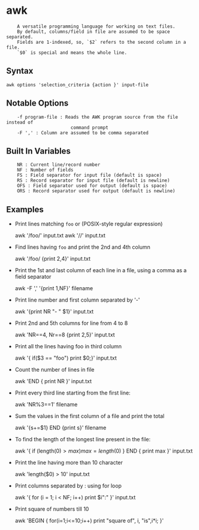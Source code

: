 # awk
		A versatile programming language for working on text files.
		By default, columns/field in file are assumed to be space separated.
		Fields are 1-indexed, so, `$2` refers to the second column in a file.
		`$0` is special and means the whole line.


## Syntax

    awk options 'selection_criteria {action }' input-file

## Notable Options

		-f program-file : Reads the AWK program source from the file instead of
							command prompt
		-F ',' : Column are assumed to be comma separated

## Built In Variables

		NR : Current line/record number
		NF : Number of fields
		FS : Field separator for input file (default is space)
		RS : Record separator for input file (default is newline)
		OFS : Field separator used for output (default is space)
		ORS : Record separator used for output (default is newline)


## Examples

- Print lines matching `foo` or <pattern> (POSIX-style regular expression)

    awk '/foo/' input.txt
    awk '/<pattern>/' input.txt


- Find lines having `foo` and print the 2nd and 4th column

    awk '/foo/ {print $2,$4}' input.txt


- Print the 1st and last column of each line in a file, using a comma as a field separator

    awk -F ',' '{print $1,$NF}' filename


- Print line number and first column separated by '-'

    awk '{print NR "- " $1}' input.txt


- Print 2nd and 5th columns for line from 4 to 8

    awk 'NR==4, Nr==8 {print $2,$5}' input.txt


- Print all the lines having foo in third column

    awk '{ if($3 == "foo") print $0;}' input.txt


- Count the number of lines in file

    awk 'END { print NR }' input.txt


- Print every third line starting from the first line:

    awk 'NR%3==1' filename


- Sum the values in the first column of a file and print the total

    awk '{s+=$1} END {print s}' filename


- To find the length of the longest line present in the file:

    awk '{ if (length($0) > max) max = length($0) } END { print max }' input.txt


- Print the line having more than 10 character

    awk 'length($0) > 10' input.txt


- Print columns separated by : using for loop

    awk '{ for (i = 1; i < NF; i++) print $i":" }' input.txt


- Print square of numbers till 10

    awk 'BEGIN { for(i=1;i<=10;i++) print "square of", i, "is",i*i; }'

